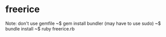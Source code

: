 # freerice
Note: don't use gemfile
~$ gem install bundler (may have to use sudo)
~$ bundle install
~$ ruby freerice.rb
